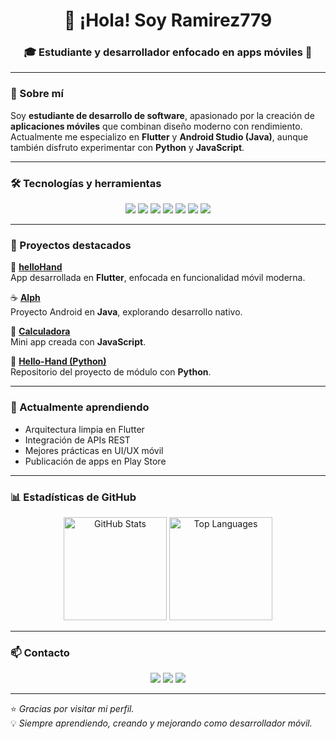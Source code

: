 <!-- Encabezado con presentación -->
<h1 align="center">👋 ¡Hola! Soy <strong>Ramirez779</strong></h1>
<h3 align="center">🎓 Estudiante y desarrollador enfocado en apps móviles 📱</h3>

---

### 💫 Sobre mí
Soy **estudiante de desarrollo de software**, apasionado por la creación de **aplicaciones móviles** que combinan diseño moderno con rendimiento.  
Actualmente me especializo en **Flutter** y **Android Studio (Java)**, aunque también disfruto experimentar con **Python** y **JavaScript**.

---

### 🛠️ Tecnologías y herramientas

<p align="center">
  <img src="https://img.shields.io/badge/Flutter-02569B?style=for-the-badge&logo=flutter&logoColor=white"/>
  <img src="https://img.shields.io/badge/Dart-0175C2?style=for-the-badge&logo=dart&logoColor=white"/>
  <img src="https://img.shields.io/badge/Java-ED8B00?style=for-the-badge&logo=openjdk&logoColor=white"/>
  <img src="https://img.shields.io/badge/Python-3776AB?style=for-the-badge&logo=python&logoColor=white"/>
  <img src="https://img.shields.io/badge/JavaScript-F7DF1E?style=for-the-badge&logo=javascript&logoColor=black"/>
  <img src="https://img.shields.io/badge/Git-FF0000?style=for-the-badge&logo=git&logoColor=white"/>
  <img src="https://img.shields.io/badge/GitHub-181717?style=for-the-badge&logo=github&logoColor=white"/>
</p>

---

### 🚀 Proyectos destacados
📱 **[helloHand](https://github.com/Ramirez779/helloHand)**  
App desarrollada en **Flutter**, enfocada en funcionalidad móvil moderna.  

☕ **[Alph](https://github.com/Ramirez779/Alph)**  
Proyecto Android en **Java**, explorando desarrollo nativo.  

🧮 **[Calculadora](https://github.com/Ramirez779/Calculadora)**  
Mini app creada con **JavaScript**.  

🐍 **[Hello-Hand (Python)](https://github.com/Ramirez779/Hello-Hand)**  
Repositorio del proyecto de módulo con **Python**.

---

### 🌱 Actualmente aprendiendo
- Arquitectura limpia en Flutter  
- Integración de APIs REST  
- Mejores prácticas en UI/UX móvil  
- Publicación de apps en Play Store  

---

### 📊 Estadísticas de GitHub

<p align="center">
  <img src="https://github-readme-stats.vercel.app/api?username=Ramirez779&show_icons=true&theme=radical" alt="GitHub Stats" height="165"/>
  <img src="https://github-readme-stats.vercel.app/api/top-langs/?username=Ramirez779&layout=compact&theme=radical" alt="Top Languages" height="165"/>
</p>

---

### 📫 Contacto

<p align="center">
  <a href="https://github.com/Ramirez779"><img src="https://img.shields.io/badge/GitHub-Ramirez779-181717?style=for-the-badge&logo=github"/></a>
  <a href="mailto:ramirezantonio7799@gmail.com"><img src="https://img.shields.io/badge/Gmail-ramirezantonio7799@gmail.com-D14836?style=for-the-badge&logo=gmail&logoColor=white"/></a>
  <a href="tel:+50372589161"><img src="https://img.shields.io/badge/WhatsApp-+50372589161-25D366?style=for-the-badge&logo=whatsapp&logoColor=white"/></a>
</p>

---

⭐ *Gracias por visitar mi perfil.*  
💡 *Siempre aprendiendo, creando y mejorando como desarrollador móvil.*
